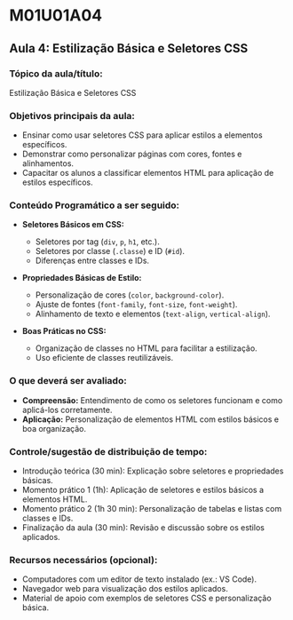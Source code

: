 # **M01U01A04**

## **Aula 4: Estilização Básica e Seletores CSS**

### **Tópico da aula/título:**  

Estilização Básica e Seletores CSS

### **Objetivos principais da aula:**  

- Ensinar como usar seletores CSS para aplicar estilos a elementos específicos.  
- Demonstrar como personalizar páginas com cores, fontes e alinhamentos.  
- Capacitar os alunos a classificar elementos HTML para aplicação de estilos específicos.  

### **Conteúdo Programático a ser seguido:**  

- **Seletores Básicos em CSS:**  
  - Seletores por tag (`div`, `p`, `h1`, etc.).  
  - Seletores por classe (`.classe`) e ID (`#id`).  
  - Diferenças entre classes e IDs.  

- **Propriedades Básicas de Estilo:**  
  - Personalização de cores (`color`, `background-color`).  
  - Ajuste de fontes (`font-family`, `font-size`, `font-weight`).  
  - Alinhamento de texto e elementos (`text-align`, `vertical-align`).  

- **Boas Práticas no CSS:**  
  - Organização de classes no HTML para facilitar a estilização.  
  - Uso eficiente de classes reutilizáveis.  

### **O que deverá ser avaliado:**  

- **Compreensão:** Entendimento de como os seletores funcionam e como aplicá-los corretamente.  
- **Aplicação:** Personalização de elementos HTML com estilos básicos e boa organização.  

### **Controle/sugestão de distribuição de tempo:**  

- Introdução teórica (30 min): Explicação sobre seletores e propriedades básicas.  
- Momento prático 1 (1h): Aplicação de seletores e estilos básicos a elementos HTML.  
- Momento prático 2 (1h 30 min): Personalização de tabelas e listas com classes e IDs.  
- Finalização da aula (30 min): Revisão e discussão sobre os estilos aplicados.  

### **Recursos necessários (opcional):**  

- Computadores com um editor de texto instalado (ex.: VS Code).  
- Navegador web para visualização dos estilos aplicados.  
- Material de apoio com exemplos de seletores CSS e personalização básica.  
